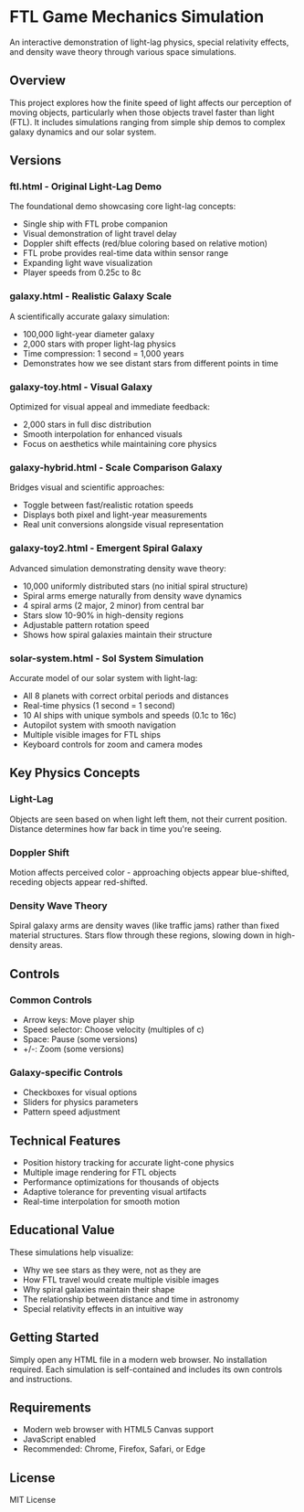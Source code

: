# FTL Game Mechanics Simulation

An interactive demonstration of light-lag physics, special relativity effects, and density wave theory through various space simulations.

## Overview

This project explores how the finite speed of light affects our perception of moving objects, particularly when those objects travel faster than light (FTL). It includes simulations ranging from simple ship demos to complex galaxy dynamics and our solar system.

## Versions

### ftl.html - Original Light-Lag Demo
The foundational demo showcasing core light-lag concepts:
- Single ship with FTL probe companion
- Visual demonstration of light travel delay
- Doppler shift effects (red/blue coloring based on relative motion)
- FTL probe provides real-time data within sensor range
- Expanding light wave visualization
- Player speeds from 0.25c to 8c

### galaxy.html - Realistic Galaxy Scale
A scientifically accurate galaxy simulation:
- 100,000 light-year diameter galaxy
- 2,000 stars with proper light-lag physics
- Time compression: 1 second = 1,000 years
- Demonstrates how we see distant stars from different points in time

### galaxy-toy.html - Visual Galaxy
Optimized for visual appeal and immediate feedback:
- 2,000 stars in full disc distribution
- Smooth interpolation for enhanced visuals
- Focus on aesthetics while maintaining core physics

### galaxy-hybrid.html - Scale Comparison Galaxy
Bridges visual and scientific approaches:
- Toggle between fast/realistic rotation speeds
- Displays both pixel and light-year measurements
- Real unit conversions alongside visual representation

### galaxy-toy2.html - Emergent Spiral Galaxy
Advanced simulation demonstrating density wave theory:
- 10,000 uniformly distributed stars (no initial spiral structure)
- Spiral arms emerge naturally from density wave dynamics
- 4 spiral arms (2 major, 2 minor) from central bar
- Stars slow 10-90% in high-density regions
- Adjustable pattern rotation speed
- Shows how spiral galaxies maintain their structure

### solar-system.html - Sol System Simulation
Accurate model of our solar system with light-lag:
- All 8 planets with correct orbital periods and distances
- Real-time physics (1 second = 1 second)
- 10 AI ships with unique symbols and speeds (0.1c to 16c)
- Autopilot system with smooth navigation
- Multiple visible images for FTL ships
- Keyboard controls for zoom and camera modes

## Key Physics Concepts

### Light-Lag
Objects are seen based on when light left them, not their current position. Distance determines how far back in time you're seeing.

### Doppler Shift
Motion affects perceived color - approaching objects appear blue-shifted, receding objects appear red-shifted.

### Density Wave Theory
Spiral galaxy arms are density waves (like traffic jams) rather than fixed material structures. Stars flow through these regions, slowing down in high-density areas.

## Controls

### Common Controls
- Arrow keys: Move player ship
- Speed selector: Choose velocity (multiples of c)
- Space: Pause (some versions)
- +/-: Zoom (some versions)

### Galaxy-specific Controls
- Checkboxes for visual options
- Sliders for physics parameters
- Pattern speed adjustment

## Technical Features

- Position history tracking for accurate light-cone physics
- Multiple image rendering for FTL objects
- Performance optimizations for thousands of objects
- Adaptive tolerance for preventing visual artifacts
- Real-time interpolation for smooth motion

## Educational Value

These simulations help visualize:
- Why we see stars as they were, not as they are
- How FTL travel would create multiple visible images
- Why spiral galaxies maintain their shape
- The relationship between distance and time in astronomy
- Special relativity effects in an intuitive way

## Getting Started

Simply open any HTML file in a modern web browser. No installation required. Each simulation is self-contained and includes its own controls and instructions.

## Requirements

- Modern web browser with HTML5 Canvas support
- JavaScript enabled
- Recommended: Chrome, Firefox, Safari, or Edge

## License

MIT License
